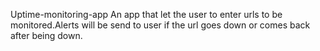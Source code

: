 Uptime-monitoring-app
An app that let the user to enter urls to be monitored.Alerts will be send to user if the url goes down or comes back after being down.
